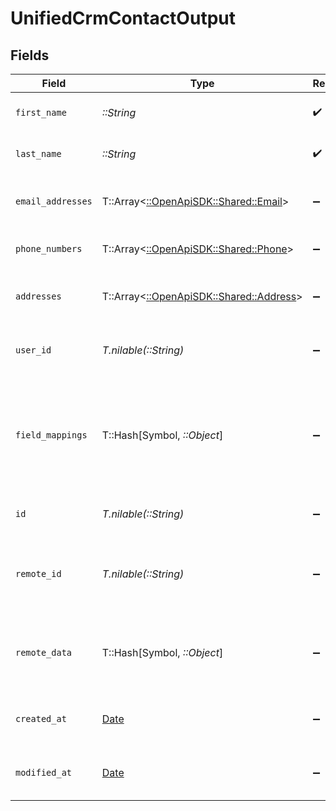 # UnifiedCrmContactOutput


## Fields

| Field                                                                          | Type                                                                           | Required                                                                       | Description                                                                    |
| ------------------------------------------------------------------------------ | ------------------------------------------------------------------------------ | ------------------------------------------------------------------------------ | ------------------------------------------------------------------------------ |
| `first_name`                                                                   | *::String*                                                                     | :heavy_check_mark:                                                             | The first name of the contact                                                  |
| `last_name`                                                                    | *::String*                                                                     | :heavy_check_mark:                                                             | The last name of the contact                                                   |
| `email_addresses`                                                              | T::Array<[::OpenApiSDK::Shared::Email](../../models/shared/email.md)>          | :heavy_minus_sign:                                                             | The email addresses of the contact                                             |
| `phone_numbers`                                                                | T::Array<[::OpenApiSDK::Shared::Phone](../../models/shared/phone.md)>          | :heavy_minus_sign:                                                             | The phone numbers of the contact                                               |
| `addresses`                                                                    | T::Array<[::OpenApiSDK::Shared::Address](../../models/shared/address.md)>      | :heavy_minus_sign:                                                             | The addresses of the contact                                                   |
| `user_id`                                                                      | *T.nilable(::String)*                                                          | :heavy_minus_sign:                                                             | The UUID of the user who owns the contact                                      |
| `field_mappings`                                                               | T::Hash[Symbol, *::Object*]                                                    | :heavy_minus_sign:                                                             | The custom field mappings of the contact between the remote 3rd party & Panora |
| `id`                                                                           | *T.nilable(::String)*                                                          | :heavy_minus_sign:                                                             | The UUID of the contact                                                        |
| `remote_id`                                                                    | *T.nilable(::String)*                                                          | :heavy_minus_sign:                                                             | The id of the contact in the context of the Crm 3rd Party                      |
| `remote_data`                                                                  | T::Hash[Symbol, *::Object*]                                                    | :heavy_minus_sign:                                                             | The remote data of the contact in the context of the Crm 3rd Party             |
| `created_at`                                                                   | [Date](https://ruby-doc.org/stdlib-2.6.1/libdoc/date/rdoc/Date.html)           | :heavy_minus_sign:                                                             | The created date of the object                                                 |
| `modified_at`                                                                  | [Date](https://ruby-doc.org/stdlib-2.6.1/libdoc/date/rdoc/Date.html)           | :heavy_minus_sign:                                                             | The modified date of the object                                                |